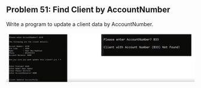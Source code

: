 ## Problem 51: Find Client by AccountNumber

Write a program to update a client data by AccountNumber.
<br><br>
<img src = "problem51.png" alt ="Output Example of problem 51"/>
